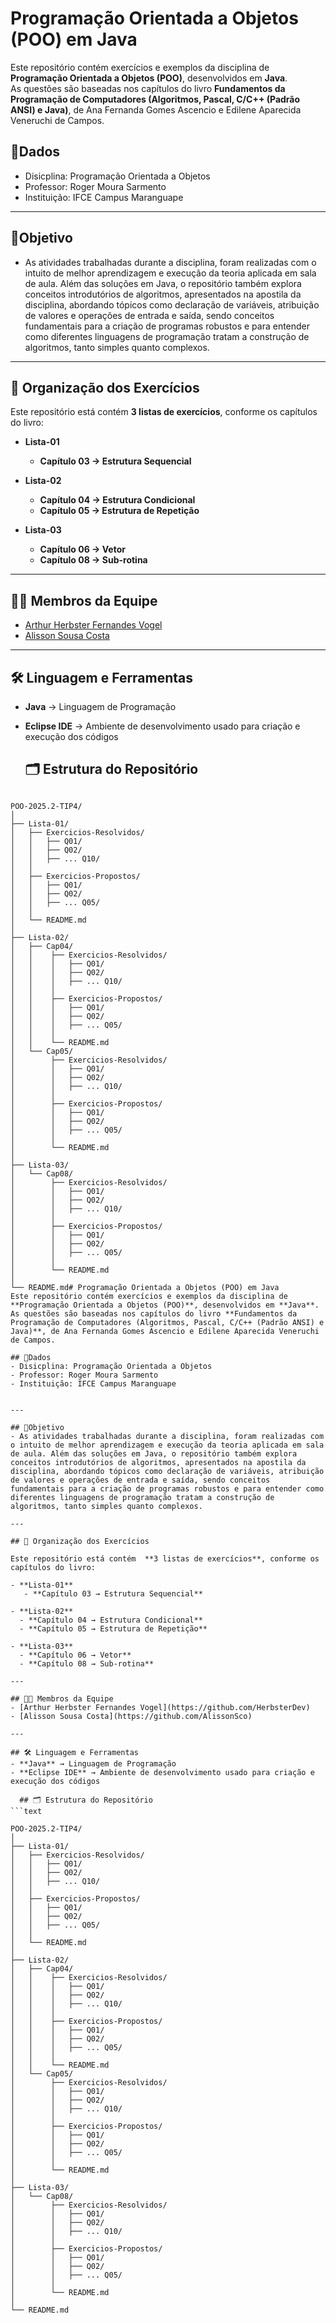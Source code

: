 # Programação Orientada a Objetos (POO) em Java 
Este repositório contém exercícios e exemplos da disciplina de **Programação Orientada a Objetos (POO)**, desenvolvidos em **Java**.  
As questões são baseadas nos capítulos do livro **Fundamentos da Programação de Computadores (Algoritmos, Pascal, C/C++ (Padrão ANSI) e Java)**, de Ana Fernanda Gomes Ascencio e Edilene Aparecida Veneruchi de Campos. 

## 📌Dados
- Disicplina: Programação Orientada a Objetos
- Professor: Roger Moura Sarmento
- Instituição: IFCE Campus Maranguape


---

## 🚀Objetivo
- As atividades trabalhadas durante a disciplina, foram realizadas com o intuito de melhor aprendizagem e execução da teoria aplicada em sala de aula. Além das soluções em Java, o repositório também explora conceitos introdutórios de algoritmos, apresentados na apostila da disciplina, abordando tópicos como declaração de variáveis, atribuição de valores e operações de entrada e saída, sendo conceitos fundamentais para a criação de programas robustos e para entender como diferentes linguagens de programação tratam a construção de algoritmos, tanto simples quanto complexos.

---

## 📂 Organização dos Exercícios  

Este repositório está contém  **3 listas de exercícios**, conforme os capítulos do livro:  

- **Lista-01**  
   - **Capítulo 03 → Estrutura Sequencial**  

- **Lista-02**  
  - **Capítulo 04 → Estrutura Condicional**  
  - **Capítulo 05 → Estrutura de Repetição**  

- **Lista-03**  
  - **Capítulo 06 → Vetor**
  - **Capítulo 08 → Sub-rotina** 

---

## 👩‍💻 Membros da Equipe  
- [Arthur Herbster Fernandes Vogel](https://github.com/HerbsterDev)  
- [Alisson Sousa Costa](https://github.com/AlissonSco)  

---

## 🛠️ Linguagem e Ferramentas  
- **Java** → Linguagem de Programação  
- **Eclipse IDE** → Ambiente de desenvolvimento usado para criação e execução dos códigos

  ## 🗂 Estrutura do Repositório
```text

POO-2025.2-TIP4/
│
├── Lista-01/
│   ├── Exercicios-Resolvidos/
│   │   ├── Q01/
│   │   ├── Q02/
│   │   ├── ... Q10/
│   │
│   ├── Exercicios-Propostos/
│   │   ├── Q01/
│   │   ├── Q02/
│   │   ├── ... Q05/
│   │
│   └── README.md
│
├── Lista-02/
│   ├── Cap04/
│   │    ├── Exercicios-Resolvidos/
│   │    │   ├── Q01/
│   │    │   ├── Q02/
│   │    │   ├── ... Q10/
│   │    │
│   │    ├── Exercicios-Propostos/
│   │    │   ├── Q01/
│   │    │   ├── Q02/
│   │    │   ├── ... Q05/
│   │    │
│   │    └── README.md 
│   └── Cap05/
│        ├── Exercicios-Resolvidos/
│        │   ├── Q01/
│        │   ├── Q02/
│        │   ├── ... Q10/
│        │ 
│        ├── Exercicios-Propostos/
│        │   ├── Q01/
│        │   ├── Q02/
│        │   ├── ... Q05/
│        │
│        └── README.md
│
├── Lista-03/
│   └── Cap08/
│        ├── Exercicios-Resolvidos/
│        │   ├── Q01/
│        │   ├── Q02/
│        │   ├── ... Q10/
│        │
│        ├── Exercicios-Propostos/
│        │   ├── Q01/
│        │   ├── Q02/
│        │   ├── ... Q05/
│        │
│        └── README.md
│
└── README.md# Programação Orientada a Objetos (POO) em Java 
Este repositório contém exercícios e exemplos da disciplina de **Programação Orientada a Objetos (POO)**, desenvolvidos em **Java**.  
As questões são baseadas nos capítulos do livro **Fundamentos da Programação de Computadores (Algoritmos, Pascal, C/C++ (Padrão ANSI) e Java)**, de Ana Fernanda Gomes Ascencio e Edilene Aparecida Veneruchi de Campos. 

## 📌Dados
- Disicplina: Programação Orientada a Objetos
- Professor: Roger Moura Sarmento
- Instituição: IFCE Campus Maranguape


---

## 🚀Objetivo
- As atividades trabalhadas durante a disciplina, foram realizadas com o intuito de melhor aprendizagem e execução da teoria aplicada em sala de aula. Além das soluções em Java, o repositório também explora conceitos introdutórios de algoritmos, apresentados na apostila da disciplina, abordando tópicos como declaração de variáveis, atribuição de valores e operações de entrada e saída, sendo conceitos fundamentais para a criação de programas robustos e para entender como diferentes linguagens de programação tratam a construção de algoritmos, tanto simples quanto complexos.

---

## 📂 Organização dos Exercícios  

Este repositório está contém  **3 listas de exercícios**, conforme os capítulos do livro:  

- **Lista-01**  
   - **Capítulo 03 → Estrutura Sequencial**  

- **Lista-02**  
  - **Capítulo 04 → Estrutura Condicional**  
  - **Capítulo 05 → Estrutura de Repetição**  

- **Lista-03**  
  - **Capítulo 06 → Vetor**
  - **Capítulo 08 → Sub-rotina** 

---

## 👩‍💻 Membros da Equipe  
- [Arthur Herbster Fernandes Vogel](https://github.com/HerbsterDev)  
- [Alisson Sousa Costa](https://github.com/AlissonSco)  

---

## 🛠️ Linguagem e Ferramentas  
- **Java** → Linguagem de Programação  
- **Eclipse IDE** → Ambiente de desenvolvimento usado para criação e execução dos códigos

  ## 🗂 Estrutura do Repositório
```text

POO-2025.2-TIP4/
│
├── Lista-01/
│   ├── Exercicios-Resolvidos/
│   │   ├── Q01/
│   │   ├── Q02/
│   │   ├── ... Q10/
│   │
│   ├── Exercicios-Propostos/
│   │   ├── Q01/
│   │   ├── Q02/
│   │   ├── ... Q05/
│   │
│   └── README.md
│
├── Lista-02/
│   ├── Cap04/
│   │    ├── Exercicios-Resolvidos/
│   │    │   ├── Q01/
│   │    │   ├── Q02/
│   │    │   ├── ... Q10/
│   │    │
│   │    ├── Exercicios-Propostos/
│   │    │   ├── Q01/
│   │    │   ├── Q02/
│   │    │   ├── ... Q05/
│   │    │
│   │    └── README.md 
│   └── Cap05/
│        ├── Exercicios-Resolvidos/
│        │   ├── Q01/
│        │   ├── Q02/
│        │   ├── ... Q10/
│        │ 
│        ├── Exercicios-Propostos/
│        │   ├── Q01/
│        │   ├── Q02/
│        │   ├── ... Q05/
│        │
│        └── README.md
│
├── Lista-03/
│   └── Cap08/
│        ├── Exercicios-Resolvidos/
│        │   ├── Q01/
│        │   ├── Q02/
│        │   ├── ... Q10/
│        │
│        ├── Exercicios-Propostos/
│        │   ├── Q01/
│        │   ├── Q02/
│        │   ├── ... Q05/
│        │
│        └── README.md
│
└── README.md
